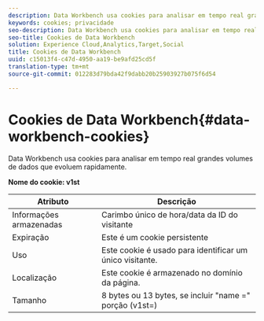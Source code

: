 ```yaml
---
description: Data Workbench usa cookies para analisar em tempo real grandes volumes de dados que evoluem rapidamente.
keywords: cookies; privacidade
seo-description: Data Workbench usa cookies para analisar em tempo real grandes volumes de dados que evoluem rapidamente.
seo-title: Cookies de Data Workbench
solution: Experience Cloud,Analytics,Target,Social
title: Cookies de Data Workbench
uuid: c15013f4-c47d-4950-aa19-be9afd25cd5f
translation-type: tm+mt
source-git-commit: 012283d79bda42f9dabb20b25903927b075f6d54

---
```



# Cookies de Data Workbench{#data-workbench-cookies}

Data Workbench usa cookies para analisar em tempo real grandes volumes de dados que evoluem rapidamente.

**Nome do cookie: v1st**

| Atributo | Descrição |
|---|---|
| Informações armazenadas | Carimbo único de hora/data da ID do visitante |
| Expiração | Este é um cookie persistente |
| Uso | Este cookie é usado para identificar um único visitante. |
| Localização | Este cookie é armazenado no domínio da página. |
| Tamanho | 8 bytes ou 13 bytes, se incluir "name =" porção (v1st=) |

